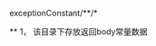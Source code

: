 <!--
 * @Author: unfetteredman
 * @Date: 2022-10-14 13:27:24
 * @LastEditors: unfetteredman
 * @LastEditTime: 2022-11-15 13:31:04
-->
   exceptionConstant/**/*

** 1， 该目录下存放返回body常量数据